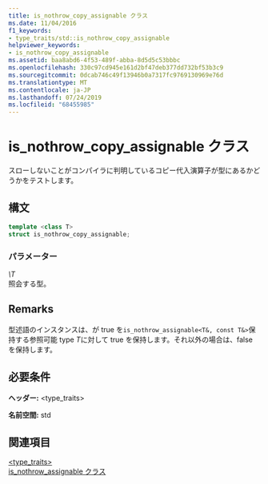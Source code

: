 ```yaml
---
title: is_nothrow_copy_assignable クラス
ms.date: 11/04/2016
f1_keywords:
- type_traits/std::is_nothrow_copy_assignable
helpviewer_keywords:
- is_nothrow_copy_assignable
ms.assetid: baa8abd6-4f53-489f-abba-8d5d5c53bbbc
ms.openlocfilehash: 330c97cd945e161d2bf47deb377dd732bf53b3c9
ms.sourcegitcommit: 0dcab746c49f13946b0a7317fc9769130969e76d
ms.translationtype: MT
ms.contentlocale: ja-JP
ms.lasthandoff: 07/24/2019
ms.locfileid: "68455985"
---
```

# <a name="isnothrowcopyassignable-class"></a>is_nothrow_copy_assignable クラス

スローしないことがコンパイラに判明しているコピー代入演算子が型にあるかどうかをテストします。

## <a name="syntax"></a>構文

```cpp
template <class T>
struct is_nothrow_copy_assignable;
```

### <a name="parameters"></a>パラメーター

*\T*\
照会する型。

## <a name="remarks"></a>Remarks

型述語のインスタンスは、が true を`is_nothrow_assignable<T&, const T&>`保持する参照可能 type *T*に対して true を保持します。それ以外の場合は、false を保持します。

## <a name="requirements"></a>必要条件

**ヘッダー:** \<type_traits>

**名前空間:** std

## <a name="see-also"></a>関連項目

[<type_traits>](../standard-library/type-traits.md)\
[is_nothrow_assignable クラス](../standard-library/is-nothrow-assignable-class.md)
